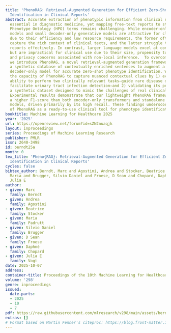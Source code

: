 ```yaml
---
title: 'PhenoRAG: Retrieval-Augmented Generation for Efficient Zero-Shot Phenotype
  Identification in Clinical Reports'
abstract: Accurate extraction of phenotypic information from clinical narratives is
  essential in diagnostic medicine, yet mapping free-text reports to structured Human
  Phenotype Ontology (HPO) terms remains challenging. While encoder-only transformer
  models and small decoder-only generative models are attractive for clinical deployment
  due to their efficiency and low resource requirements, the former often fail to
  capture the rich context of clinical texts, and the latter struggle to process lengthy
  reports effectively. In contrast, larger language models excel at contextual understanding
  but are impractical for clinical use due to their size, propensity to hallucinate,
  and privacy concerns associated with non-local inference.  To overcome these challenges,
  we introduce PhenoRAG, a novel retrieval-augmented generation framework that leverages
  a synthetic database of contextually enriched sentences to augment a lightweight
  decoder-only model for accurate zero-shot phenotype identification. We demonstrate
  the capacity of PhenoRAG to capture nuanced contextual clues by 1) evaluating its
  ability to perform two clinically relevant tasks—guide rare disease diagnosis and
  facilitate urinary tract infection detection—and 2) validating its performance on
  a synthetic dataset designed to mimic the challenges of real clinical narratives.
  Experimental results demonstrate that our lightweight PhenoRAG framework achieves
  a higher F1-score than both encoder-only transformers and standalone small language
  models, driven primarily by its high recall. These findings underscore the potential
  of PhenoRAG as a ready-to-use clinical tool for phenotype identification.
booktitle: Machine Learning for Healthcare 2025
year: '2025'
url: https://openreview.net/forum?id=sZN2nuaqjk
layout: inproceedings
series: Proceedings of Machine Learning Research
publisher: PMLR
issn: 2640-3498
id: berndt25a
month: 0
tex_title: 'Pheno{RAG}: Retrieval-Augmented Generation for Efficient Zero-Shot Phenotype
  Identification in Clinical Reports'
cycles: false
bibtex_author: Berndt, Marc and Agostini, Andrea and Stocker, Beatrice and Padrutt,
  Maria and Brugger, Silvio Daniel and Froese, D Sean and Chopard, Daphn\'e and Vogt,
  Julia E
author:
- given: Marc
  family: Berndt
- given: Andrea
  family: Agostini
- given: Beatrice
  family: Stocker
- given: Maria
  family: Padrutt
- given: Silvio Daniel
  family: Brugger
- given: D Sean
  family: Froese
- given: Daphné
  family: Chopard
- given: Julia E
  family: Vogt
date: 2025-10-07
address:
container-title: Proceedings of the 10th Machine Learning for Healthcare Conference
volume: '298'
genre: inproceedings
issued:
  date-parts:
  - 2025
  - 10
  - 7
pdf: https://raw.githubusercontent.com/mlresearch/v298/main/assets/berndt25a/berndt25a.pdf
extras: []
# Format based on Martin Fenner's citeproc: https://blog.front-matter.io/posts/citeproc-yaml-for-bibliographies/
---
```

